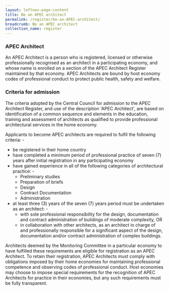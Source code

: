 ```yaml
---
layout: leftnav-page-content
title: Be an APEC architect
permalink: /register/be-an-APEC-architect/
breadcrumb: Be an APEC architect
collection_name: register
---
```


### **APEC Architect**

An APEC Architect is a person who is registered, licensed or otherwise professionally recognised as an architect in a participating economy, and whose name is enrolled on a section of the APEC Architect Register maintained by that economy. APEC Architects are bound by host economy codes of professional conduct to protect public health, safety and welfare.

### **Criteria for admission**

The criteria adopted by the Central Council for admission to the APEC Architect Register, and use of the description 'APEC Architect', are based on identification of a common sequence and elements in the education, training and assessment of architects as qualified to provide professional architectural services in the home economy.

Applicants to become APEC architects are required to fulfil the following criteria: -
* be registered in their home country
* have completed a minimum period of professional practice of seven (7) years after initial registration in any participating economy
* have gained experience in all of the following categories of architectural practice: -
	* Preliminary studies
	* Preparation of briefs
	* Design
	* Contract Documentation
	* Administration
* at least three (3) years of the seven (7) years period must be undertaken as an architect: -
	* with sole professional responsibility for the design, documentation and contract administration of buildings of moderate complexity, OR
	* in collaboration with other architects, as an architect in charge of and professionally responsible for a significant aspect of the design, documentation and/or contract administration of complex buildings.

Architects deemed by the Monitoring Committee in a particular economy to have fulfilled these requirements are eligible for registration as an APEC Architect. To retain their registration, APEC Architects must comply with obligations imposed by their home economies for maintaining professional competence and observing codes of professional conduct. Host economies may choose to impose special requirements for the recognition of APEC Architects for practice in their economies, but any such requirements must be fully transparent.
